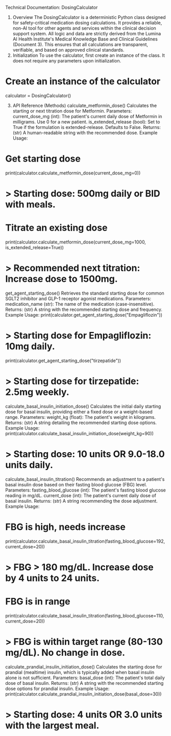 Technical Documentation: DosingCalculator
1. Overview
The DosingCalculator is a deterministic Python class designed for safety-critical medication dosing calculations. It provides a reliable, non-AI tool for other agents and services within the clinical decision support system.
All logic and data are strictly derived from the Lumina AI Health Institute's Medical Knowledge Base and Clinical Guidelines (Document 3). This ensures that all calculations are transparent, verifiable, and based on approved clinical standards.
2. Initialization
To use the calculator, first create an instance of the class. It does not require any parameters upon initialization.
# Create an instance of the calculator
calculator = DosingCalculator()


3. API Reference (Methods)
calculate_metformin_dose()
Calculates the starting or next titration dose for Metformin.
Parameters:
current_dose_mg (int): The patient's current daily dose of Metformin in milligrams. Use 0 for a new patient.
is_extended_release (bool): Set to True if the formulation is extended-release. Defaults to False.
Returns: (str) A human-readable string with the recommended dose.
Example Usage:
# Get starting dose
print(calculator.calculate_metformin_dose(current_dose_mg=0))
# > Starting dose: 500mg daily or BID with meals.

# Titrate an existing dose
print(calculator.calculate_metformin_dose(current_dose_mg=1000, is_extended_release=True))
# > Recommended next titration: Increase dose to 1500mg.


get_agent_starting_dose()
Retrieves the standard starting dose for common SGLT2 inhibitor and GLP-1 receptor agonist medications.
Parameters:
medication_name (str): The name of the medication (case-insensitive).
Returns: (str) A string with the recommended starting dose and frequency.
Example Usage:
print(calculator.get_agent_starting_dose("Empagliflozin"))
# > Starting dose for Empagliflozin: 10mg daily.

print(calculator.get_agent_starting_dose("tirzepatide"))
# > Starting dose for tirzepatide: 2.5mg weekly.


calculate_basal_insulin_initiation_dose()
Calculates the initial daily starting dose for basal insulin, providing either a fixed dose or a weight-based range.
Parameters:
weight_kg (float): The patient's weight in kilograms.
Returns: (str) A string detailing the recommended starting dose options.
Example Usage:
print(calculator.calculate_basal_insulin_initiation_dose(weight_kg=90))
# > Starting dose: 10 units OR 9.0-18.0 units daily.


calculate_basal_insulin_titration()
Recommends an adjustment to a patient's basal insulin dose based on their fasting blood glucose (FBG) level.
Parameters:
fasting_blood_glucose (int): The patient's fasting blood glucose reading in mg/dL.
current_dose (int): The patient's current daily dose of basal insulin.
Returns: (str) A string recommending the dose adjustment.
Example Usage:
# FBG is high, needs increase
print(calculator.calculate_basal_insulin_titration(fasting_blood_glucose=192, current_dose=20))
# > FBG > 180 mg/dL. Increase dose by 4 units to 24 units.

# FBG is in range
print(calculator.calculate_basal_insulin_titration(fasting_blood_glucose=110, current_dose=20))
# > FBG is within target range (80-130 mg/dL). No change in dose.


calculate_prandial_insulin_initiation_dose()
Calculates the starting dose for prandial (mealtime) insulin, which is typically added when basal insulin alone is not sufficient.
Parameters:
basal_dose (int): The patient's total daily dose of basal insulin.
Returns: (str) A string with the recommended starting dose options for prandial insulin.
Example Usage:
print(calculator.calculate_prandial_insulin_initiation_dose(basal_dose=30))
# > Starting dose: 4 units OR 3.0 units with the largest meal.
